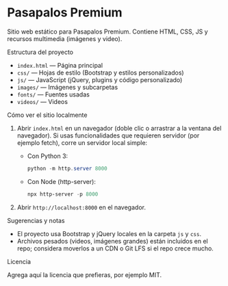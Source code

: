# Pasapalos Premium

Sitio web estático para Pasapalos Premium. Contiene HTML, CSS, JS y recursos multimedia (imágenes y video).

Estructura del proyecto

- `index.html` — Página principal
- `css/` — Hojas de estilo (Bootstrap y estilos personalizados)
- `js/` — JavaScript (jQuery, plugins y código personalizado)
- `images/` — Imágenes y subcarpetas
- `fonts/` — Fuentes usadas
- `videos/` — Videos

Cómo ver el sitio localmente

1. Abrir `index.html` en un navegador (doble clic o arrastrar a la ventana del navegador). Si usas funcionalidades que requieren servidor (por ejemplo fetch), corre un servidor local simple:

   - Con Python 3:

     ```powershell
     python -m http.server 8000
     ```

   - Con Node (http-server):

     ```powershell
     npx http-server -p 8000
     ```

2. Abrir `http://localhost:8000` en el navegador.

Sugerencias y notas

- El proyecto usa Bootstrap y jQuery locales en la carpeta `js` y `css`.
- Archivos pesados (videos, imágenes grandes) están incluidos en el repo; considera moverlos a un CDN o Git LFS si el repo crece mucho.

Licencia

Agrega aquí la licencia que prefieras, por ejemplo MIT.
